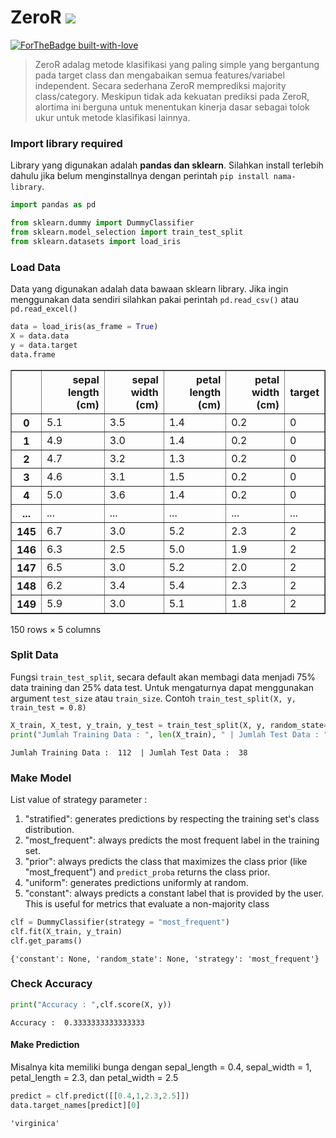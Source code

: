 # ZeroR <img src="https://img.shields.io/badge/python%20-%2314354C.svg?&style=for-the-badge&logo=python&logoColor=white"/> 
[![ForTheBadge built-with-love](http://ForTheBadge.com/images/badges/built-with-love.svg)](https://GitHub.com/Naereen/) 



> ZeroR adalag metode klasifikasi yang paling simple yang bergantung pada target class dan mengabaikan semua features/variabel independent. Secara sederhana ZeroR memprediksi majority class/category. Meskipun tidak ada kekuatan prediksi pada ZeroR, alortima ini berguna untuk menentukan kinerja dasar sebagai tolok ukur untuk metode klasifikasi lainnya. 

### Import library required
Library yang digunakan adalah **pandas dan sklearn**. Silahkan install terlebih dahulu jika belum menginstallnya dengan perintah `pip install nama-library`.


```python
import pandas as pd

from sklearn.dummy import DummyClassifier
from sklearn.model_selection import train_test_split
from sklearn.datasets import load_iris
```

### Load Data
Data yang digunakan adalah data bawaan sklearn library. Jika ingin menggunakan data sendiri silahkan pakai perintah `pd.read_csv()` atau `pd.read_excel()`


```python
data = load_iris(as_frame = True)
X = data.data
y = data.target
data.frame
```




<div>

<table border="1" class="dataframe">
  <thead>
    <tr style="text-align: right;">
      <th></th>
      <th>sepal length (cm)</th>
      <th>sepal width (cm)</th>
      <th>petal length (cm)</th>
      <th>petal width (cm)</th>
      <th>target</th>
    </tr>
  </thead>
  <tbody>
    <tr>
      <th>0</th>
      <td>5.1</td>
      <td>3.5</td>
      <td>1.4</td>
      <td>0.2</td>
      <td>0</td>
    </tr>
    <tr>
      <th>1</th>
      <td>4.9</td>
      <td>3.0</td>
      <td>1.4</td>
      <td>0.2</td>
      <td>0</td>
    </tr>
    <tr>
      <th>2</th>
      <td>4.7</td>
      <td>3.2</td>
      <td>1.3</td>
      <td>0.2</td>
      <td>0</td>
    </tr>
    <tr>
      <th>3</th>
      <td>4.6</td>
      <td>3.1</td>
      <td>1.5</td>
      <td>0.2</td>
      <td>0</td>
    </tr>
    <tr>
      <th>4</th>
      <td>5.0</td>
      <td>3.6</td>
      <td>1.4</td>
      <td>0.2</td>
      <td>0</td>
    </tr>
    <tr>
      <th>...</th>
      <td>...</td>
      <td>...</td>
      <td>...</td>
      <td>...</td>
      <td>...</td>
    </tr>
    <tr>
      <th>145</th>
      <td>6.7</td>
      <td>3.0</td>
      <td>5.2</td>
      <td>2.3</td>
      <td>2</td>
    </tr>
    <tr>
      <th>146</th>
      <td>6.3</td>
      <td>2.5</td>
      <td>5.0</td>
      <td>1.9</td>
      <td>2</td>
    </tr>
    <tr>
      <th>147</th>
      <td>6.5</td>
      <td>3.0</td>
      <td>5.2</td>
      <td>2.0</td>
      <td>2</td>
    </tr>
    <tr>
      <th>148</th>
      <td>6.2</td>
      <td>3.4</td>
      <td>5.4</td>
      <td>2.3</td>
      <td>2</td>
    </tr>
    <tr>
      <th>149</th>
      <td>5.9</td>
      <td>3.0</td>
      <td>5.1</td>
      <td>1.8</td>
      <td>2</td>
    </tr>
  </tbody>
</table>
<p>150 rows × 5 columns</p>
</div>



### Split Data
Fungsi `train_test_split`, secara default akan membagi data menjadi 75% data training dan 25% data test. Untuk mengaturnya dapat menggunakan argument `test_size` atau `train_size`. Contoh `train_test_split(X, y, train_test = 0.8)`


```python
X_train, X_test, y_train, y_test = train_test_split(X, y, random_state=0)
print("Jumlah Training Data : ", len(X_train), " | Jumlah Test Data : ", len(X_test))
```

    Jumlah Training Data :  112  | Jumlah Test Data :  38
    

### Make Model
List value of strategy parameter :
1. "stratified": generates predictions by respecting the training set's class distribution.
2.  "most_frequent": always predicts the most frequent label in the training set.
3. "prior": always predicts the class that maximizes the class prior (like "most_frequent") and ``predict_proba`` returns the class prior.
4. "uniform": generates predictions uniformly at random.
5. "constant": always predicts a constant label that is provided by the user. This is useful for metrics that evaluate a non-majority class


```python
clf = DummyClassifier(strategy = "most_frequent")
clf.fit(X_train, y_train)
clf.get_params()
```




    {'constant': None, 'random_state': None, 'strategy': 'most_frequent'}



### Check Accuracy


```python
print("Accuracy : ",clf.score(X, y))
```

    Accuracy :  0.3333333333333333
    

#### Make Prediction
Misalnya kita memiliki bunga dengan sepal_length = 0.4, sepal_width = 1, petal_length = 2.3, dan petal_width = 2.5


```python
predict = clf.predict([[0.4,1,2.3,2.5]])
data.target_names[predict][0]
```




    'virginica'


